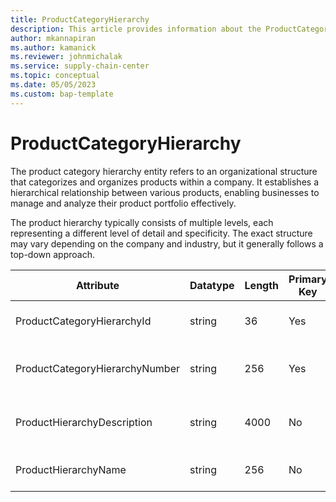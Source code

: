 ```yaml
---
title: ProductCategoryHierarchy
description: This article provides information about the ProductCategoryHierarchy entity.
author: mkannapiran
ms.author: kamanick
ms.reviewer: johnmichalak
ms.service: supply-chain-center
ms.topic: conceptual
ms.date: 05/05/2023
ms.custom: bap-template
---
```


# **ProductCategoryHierarchy**

The product category hierarchy entity refers to an organizational structure that categorizes and organizes products within a company. It establishes a hierarchical relationship between various products, enabling businesses to manage and analyze their product portfolio effectively.

The product hierarchy typically consists of multiple levels, each representing a different level of detail and specificity. The exact structure may vary depending on the company and industry, but it generally follows a top-down approach.


|	Attribute	|	Datatype	|	Length	|	Primary Key	|	Description	|
|---------------|--------|------|----------|-----------|
|	ProductCategoryHierarchyId	|	string	|	36	|	Yes	|	Product category hierarchy Id	|
|	ProductCategoryHierarchyNumber	|	string	|	256	|	Yes	|	Product category hierarchy number	|
|	ProductHierarchyDescription	|	string	|	4000	|	No	|	Description of the product hierarchy	|
|	ProductHierarchyName	|	string	|	256	|	No	|	Name of the product hierarchy	|
